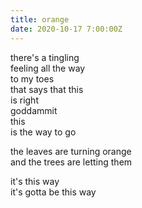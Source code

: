 ```yaml
---
title: orange
date: 2020-10-17 7:00:00Z
---
```


there's a tingling  
feeling all the way  
to my toes  
that says that this  
is right  
goddammit  
this  
is the way to go  

the leaves are turning orange  
and the trees are letting them  

it's this way  
it's gotta be this way
